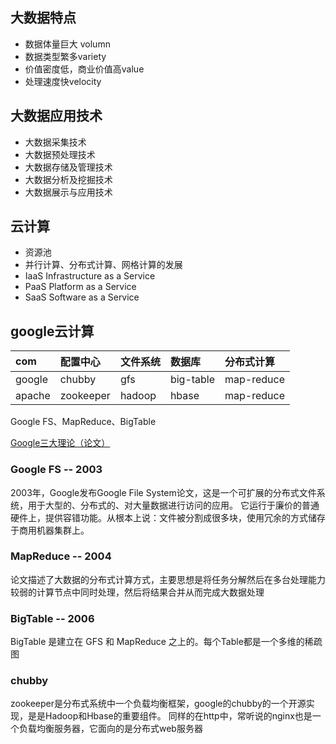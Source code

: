 

## 大数据特点
* 数据体量巨大 volumn
* 数据类型繁多variety
* 价值密度低，商业价值高value
* 处理速度快velocity

## 大数据应用技术
* 大数据采集技术
* 大数据预处理技术
* 大数据存储及管理技术
* 大数据分析及挖掘技术
* 大数据展示与应用技术

## 云计算
* 资源池
* 并行计算、分布式计算、网格计算的发展
* IaaS Infrastructure as a Service
* PaaS Platform as a Service
* SaaS Software as a Service

## google云计算
| com    | 配置中心  | 文件系统 | 数据库    | 分布式计算 |
|:-------|:----------|:---------|:----------|:-----------|
| google | chubby    | gfs      | big-table | map-reduce |
| apache | zookeeper | hadoop   | hbase     | map-reduce |

Google FS、MapReduce、BigTable

[Google三大理论（论文）](http://blog.csdn.net/w1573007/article/details/52966742 "title") 

### Google FS -- 2003
2003年，Google发布Google File System论文，这是一个可扩展的分布式文件系统，用于大型的、分布式的、对大量数据进行访问的应用。
它运行于廉价的普通硬件上，提供容错功能。从根本上说：文件被分割成很多块，使用冗余的方式储存于商用机器集群上。

### MapReduce -- 2004
论文描述了大数据的分布式计算方式，主要思想是将任务分解然后在多台处理能力较弱的计算节点中同时处理，然后将结果合并从而完成大数据处理

### BigTable -- 2006
BigTable 是建立在 GFS 和 MapReduce 之上的。每个Table都是一个多维的稀疏图

### chubby
zookeeper是分布式系统中一个负载均衡框架，google的chubby的一个开源实现，是是Hadoop和Hbase的重要组件。
同样的在http中，常听说的nginx也是一个负载均衡服务器，它面向的是分布式web服务器